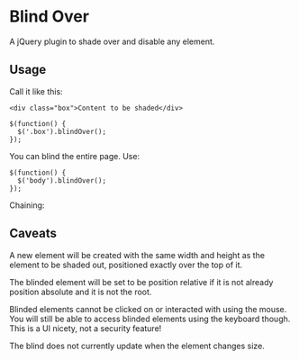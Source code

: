 Blind Over
==========

A jQuery plugin to shade over and disable any element.

## Usage

Call it like this:

    <div class="box">Content to be shaded</div>

    $(function() {
      $('.box').blindOver();
    });

You can blind the entire page. Use:

    $(function() {
      $('body').blindOver();
    });

Chaining:


## Caveats

A new element will be created with the same width and height as the element to be shaded out, positioned exactly over the top of it.

The blinded element will be set to be position relative if it is not already position absolute and it is not the root.

Blinded elements cannot be clicked on or interacted with using the mouse. You will still be able to access blinded elements using the keyboard though. This is a UI nicety, not a security feature!

The blind does not currently update when the element changes size.